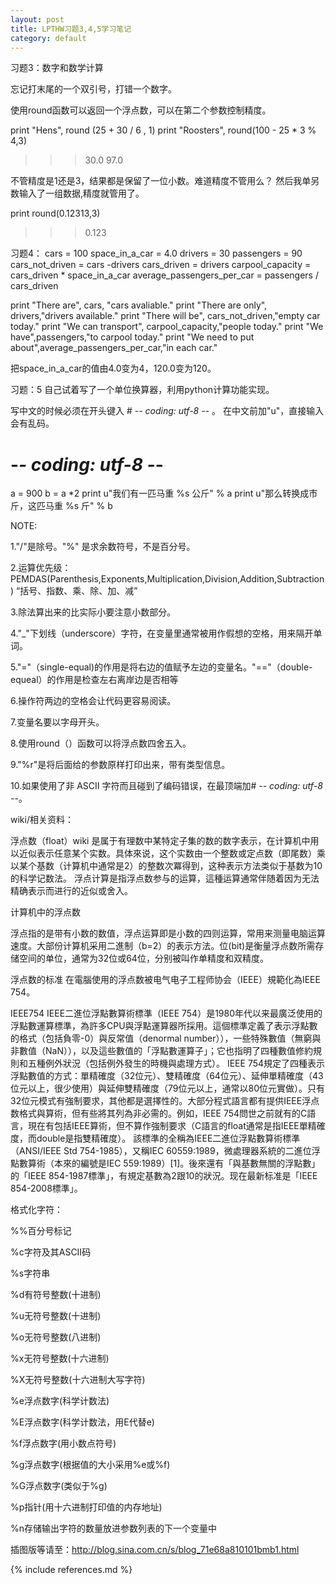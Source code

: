 ```yaml
---
layout: post
title: LPTHW习题3,4,5学习笔记
category: default
---
```



习题3：数字和数学计算

忘记打末尾的一个双引号，打错一个数字。

使用round函数可以返回一个浮点数，可以在第二个参数控制精度。

print "Hens", round (25 + 30 / 6 , 1)
print "Roosters", round(100 - 25 * 3 % 4,3)
>>>30.0
>>>97.0

不管精度是1还是3，结果都是保留了一位小数。难道精度不管用么？
然后我单另数输入了一组数据,精度就管用了。


print round(0.12313,3)
>>>0.123



习题4：
cars = 100
space_in_a_car = 4.0
drivers = 30
passengers = 90
cars_not_driven = cars -drivers
cars_driven = drivers
carpool_capacity = cars_driven * space_in_a_car
average_passengers_per_car = passengers / cars_driven


print "There are", cars, "cars avaliable."
print "There are only", drivers,"drivers available."
print "There will be", cars_not_driven,"empty car today."
print "We can transport", carpool_capacity,"people today."
print "We have",passengers,"to carpool today."
print "We need to put about",average_passengers_per_car,"in each car."


把space_in_a_car的值由4.0变为4，120.0变为120。

习题：5
自己试着写了一个单位换算器，利用python计算功能实现。

写中文的时候必须在开头键入 # -*- coding: utf-8 -*- 。
在中文前加"u"，直接输入会有乱码。


# -*- coding: utf-8 -*-
a = 900
b = a *2
print u"我们有一匹马重 %s 公斤" % a
print u"那么转换成市斤，这匹马重 %s 斤" % b




NOTE:

1."/"是除号。"%" 是求余数符号，不是百分号。

2.运算优先级：PEMDAS(Parenthesis,Exponents,Multiplication,Division,Addition,Subtraction)
“括号、指数、乘、除、加、减”

3.除法算出来的比实际小要注意小数部分。

4."_"下划线（underscore）字符，在变量里通常被用作假想的空格，用来隔开单词。

5."="（single-equal)的作用是将右边的值赋予左边的变量名。"=="（double-equeal）的作用是检查左右离岸边是否相等

6.操作符两边的空格会让代码更容易阅读。

7.变量名要以字母开头。

8.使用round（）函数可以将浮点数四舍五入。

9."%r"是将后面给的参数原样打印出来，带有类型信息。

10.如果使用了非 ASCII 字符而且碰到了编码错误，在最顶端加# -*- coding: utf-8 -*-。

wiki/相关资料：


浮点数（float）wiki
是属于有理数中某特定子集的数的数字表示，在计算机中用以近似表示任意某个实数。具体來说，这个实数由一个整数或定点数（即尾数）乘以某个基数（计算机中通常是2）的整数次冪得到，这种表示方法类似于基数为10的科学记数法。
浮点计算是指浮点数参与的运算，這種运算通常伴随着因为无法精确表示而进行的近似或舍入。

计算机中的浮点数

浮点指的是带有小数的数值，浮点运算即是小数的四则运算，常用来测量电脑运算速度。大部份计算机采用二進制（b=2）的表示方法。位(bit)是衡量浮点数所需存储空间的单位，通常为32位或64位，分别被叫作单精度和双精度。



浮点数的标准
在電腦使用的浮点数被电气电子工程师协会（IEEE）規範化為IEEE 754。



IEEE754
IEEE二進位浮點數算術標準（IEEE 754）是1980年代以来最廣泛使用的浮點數運算標準，為許多CPU與浮點運算器所採用。這個標準定義了表示浮點數的格式（包括負零-0）與反常值（denormal number）），一些特殊數值（無窮與非數值（NaN）），以及這些數值的「浮點數運算子」；它也指明了四種數值修約規則和五種例外狀況（包括例外發生的時機與處理方式）。
IEEE 754規定了四種表示浮點數值的方式：單精確度（32位元）、雙精確度（64位元）、延伸單精確度（43位元以上，很少使用）與延伸雙精確度（79位元以上，通常以80位元實做）。只有32位元模式有強制要求，其他都是選擇性的。大部分程式語言都有提供IEEE浮点数格式與算術，但有些將其列為非必需的。例如，IEEE 754問世之前就有的C語言，現在有包括IEEE算術，但不算作強制要求（C語言的float通常是指IEEE單精確度，而double是指雙精確度）。
該標準的全稱為IEEE二進位浮點數算術標準（ANSI/IEEE Std 754-1985），又稱IEC 60559:1989，微處理器系統的二進位浮點數算術（本來的編號是IEC 559:1989）[1]。後來還有「與基數無關的浮點數」的「IEEE 854-1987標準」，有規定基數為2跟10的狀況。现在最新标准是「IEEE 854-2008標準」。

格式化字符：

%%百分号标记

%c字符及其ASCII码

%s字符串

%d有符号整数(十进制)

%u无符号整数(十进制)

%o无符号整数(八进制)

%x无符号整数(十六进制)

%X无符号整数(十六进制大写字符)

%e浮点数字(科学计数法)

%E浮点数字(科学计数法，用E代替e)

%f浮点数字(用小数点符号)

%g浮点数字(根据值的大小采用%e或%f)

%G浮点数字(类似于%g)

%p指针(用十六进制打印值的内存地址)

%n存储输出字符的数量放进参数列表的下一个变量中

插图版等请至：http://blog.sina.com.cn/s/blog_71e68a810101bmb1.html

{% include references.md %}

